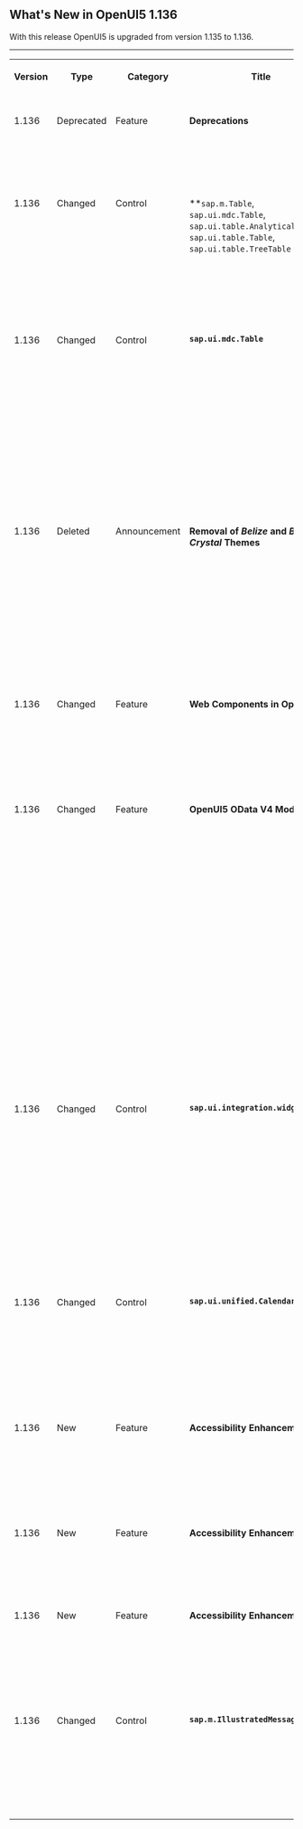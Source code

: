 <!-- loioa82754df6c39412389991ff3175b3726 -->

## What's New in OpenUI5 1.136

With this release OpenUI5 is upgraded from version 1.135 to 1.136.

****


<table>
<tr>
<th valign="top">

Version

</th>
<th valign="top">

Type

</th>
<th valign="top">

Category

</th>
<th valign="top">

Title

</th>
<th valign="top">

Description

</th>
<th valign="top">

Action

</th>
<th valign="top">

Available as of

</th>
</tr>
<tr>
<td valign="top">

1.136 

</td>
<td valign="top">

Deprecated 

</td>
<td valign="top">

Feature 

</td>
<td valign="top">

**Deprecations** 

</td>
<td valign="top">

**Deprecations**

There are currently no major deprecations. For a complete list of all deprecations, see [Deprecated APIs](https://ui5.sap.com/#/api/deprecated).

<sub>Deprecated•Feature•Info Only•1.136</sub>

</td>
<td valign="top">

Info Only 

</td>
<td valign="top">

2025-05-15

</td>
</tr>
<tr>
<td valign="top">

1.136 

</td>
<td valign="top">

Changed 

</td>
<td valign="top">

Control 

</td>
<td valign="top">

**`sap.m.Table`, `sap.ui.mdc.Table`, `sap.ui.table.AnalyticalTable`, `sap.ui.table.Table`, `sap.ui.table.TreeTable` ** 

</td>
<td valign="top">

**`sap.m.Table`, `sap.ui.mdc.Table`, `sap.ui.table.AnalyticalTable`, `sap.ui.table.Table`, `sap.ui.table.TreeTable`**

To enable AI-related actions for table columns, we have introduced the `ColumnAIAction` plugin for column headers. You can add a *Generated by AI* icon to your column headers by using the `dependents` aggregation of this plugin. For more information, see the [API Reference](https://ui5.sap.com/#/api/sap.m.plugins.ColumnAIAction) and the [Sample](https://ui5.sap.com/#/entity/sap.m.Table/sample/sap.m.sample.Table).

<sub>Changed•Control•Info Only•1.136</sub>

</td>
<td valign="top">

Info Only 

</td>
<td valign="top">

2025-05-15

</td>
</tr>
<tr>
<td valign="top">

1.136 

</td>
<td valign="top">

Changed 

</td>
<td valign="top">

Control 

</td>
<td valign="top">

**`sap.ui.mdc.Table`** 

</td>
<td valign="top">

**`sap.ui.mdc.Table`**

-   To enable a column freeze in `ColumnMenu` in tables with `GridTableType`, we have introduced the `enableColumnFreeze` property. The column freeze is then persisted in variants in combination with `p13n` data. For more information, see the [API Reference](https://ui5.sap.com/#/api/sap.ui.mdc.table.GridTableType) and the [Sample](https://ui5.sap.com/#/entity/sap.ui.mdc.Table/sample/sap.ui.mdc.demokit.sample.table.TableTypes).

-   There is now an additional filter option in the *View Settings* dialog \(`sap.m.p13n`\): Description columns can be hidden in the dialog using the *Hide Descriptions* setting \(default setting\). Description columns are columns that only contain the description for a related ID and not both the ID and the description.


<sub>Changed•Control•Info Only•1.136</sub>

</td>
<td valign="top">

Info Only 

</td>
<td valign="top">

2025-05-15

</td>
</tr>
<tr>
<td valign="top">

1.136 

</td>
<td valign="top">

Deleted 

</td>
<td valign="top">

Announcement 

</td>
<td valign="top">

**Removal of *Belize* and *Blue Crystal* Themes** 

</td>
<td valign="top">

**Removal of *Belize* and *Blue Crystal* Themes**

We have removed the deprecated *Belize* theme family \(theme IDs: `sap_belize`, `sap_belize_plus`, `sap_belize_hcb`, `sap_belize_hcw`\). We have also removed the *Blue Crystal* theme and the related *High Contrast Black* theme \(theme IDs: `sap_bluecrystal`, `sap_hcb`\), which have been deprecated for some time. Themes that belong to the removed theme families \(including custom themes based on these themes\) will automatically be switched to the *Horizon* theme family in your application \(theme IDs: `sap_horizon`, `sap_horizon_dark`, `sap_horizon_hcb`, `sap_horizon_hcw`\).

<sub>Deleted•Announcement•Info Only•1.136</sub>

</td>
<td valign="top">

Info Only 

</td>
<td valign="top">

2025-05-15

</td>
</tr>
<tr>
<td valign="top">

1.136 

</td>
<td valign="top">

Changed 

</td>
<td valign="top">

Feature 

</td>
<td valign="top">

**Web Components in OpenUI5** 

</td>
<td valign="top">

**Web Components in OpenUI5**

UI5 Web Components are now documented as part of the UI5 ecosystem, offering lightweight, framework-agnostic building blocks. Our [Seamless Web Components support](../04_Essentials/using-web-components-1c80793.md) enables native usage in OpenUI5 apps and libraries.

<sub>Changed•Feature•Info Only•1.136</sub>

</td>
<td valign="top">

Info Only 

</td>
<td valign="top">

2025-05-15

</td>
</tr>
<tr>
<td valign="top">

1.136 

</td>
<td valign="top">

Changed 

</td>
<td valign="top">

Feature 

</td>
<td valign="top">

**OpenUI5 OData V4 Model** 

</td>
<td valign="top">

**OpenUI5 OData V4 Model**

The new version of the OpenUI5 OData V4 model introduces the following features:

-   The selection validation introduced with OpenUI5 1.135 now also works for recursive hierarchies, that is, if the `hierarchyQualifier` is set in `sap.ui.model.odata.v4.ODataListbinding#setAggregation` or in the `$$aggregation` binding parameter.

    When reloading a list binding's data, the selection state is now validated if the `$$clearSelectionOnFilter` list binding parameter is set and if either `$$aggregation` is not set or the `hierarchyQualifier` is set. The selection state of contexts no longer matching the filter is reset.For more information, see the API Reference for [`v4.ODataListbinding#setAggregation`](https://ui5.sap.com/#/api/sap.ui.model.odata.v4.ODataListbinding%23methods/setAggregation) and [`v4.ODataModel#bindList`](https://ui5.sap.com/#/api/sap.ui.model.odata.v4.ODataModel%23methods/bindList).

-   The `Promise` returned by `sap.ui.model.odata.v4.Context#move` now resolves with an index if the experimental `copy` parameter is set. For more information, see the [API Reference](https://ui5.sap.com/#/api/sap.ui.model.odata.v4.Context%23methods/move).


<sub>Changed•Feature•Info Only•1.136</sub>

</td>
<td valign="top">

Info Only 

</td>
<td valign="top">

2025-05-15

</td>
</tr>
<tr>
<td valign="top">

1.136 

</td>
<td valign="top">

Changed 

</td>
<td valign="top">

Control 

</td>
<td valign="top">

**`sap.ui.integration.widgets.Card`** 

</td>
<td valign="top">

**`sap.ui.integration.widgets.Card`**

-   In the manifest of Integration Cards, you can now define your own short user prompt message for the value of the `placeholder` property of the Date Range Filter. For more information, see the [Sample](https://ui5.sap.com/test-resources/sap/ui/integration/demokit/cardExplorer/webapp/index.html#/explore/dateRangeFilter/completedOrders).
-   In the manifest of Object Cards, you can now define your own short user prompt message for the value of the `placeholder` property of `ObjectGroupItem` of type `DateRange`. For more information, see the [Sample](https://ui5.sap.com/test-resources/sap/ui/integration/demokit/cardExplorer/webapp/index.html#/explore/object/form).
-   The card header now includes a new experimental flexible block **Header Info Section**. You can define its layout with rows and columns. It supports components of type `ObjectStatus`. For more information, see the [Sample](https://ui5.sap.com/test-resources/sap/ui/integration/demokit/cardExplorer/webapp/index.html#/explore/headerInfoSection).

<sub>Changed•Control•Info Only•1.136</sub>

</td>
<td valign="top">

Info Only 

</td>
<td valign="top">

2025-05-15

</td>
</tr>
<tr>
<td valign="top">

1.136 

</td>
<td valign="top">

Changed 

</td>
<td valign="top">

Control 

</td>
<td valign="top">

**`sap.ui.unified.CalendarLegend`** 

</td>
<td valign="top">

**`sap.ui.unified.CalendarLegend`**

Both the selected state for dates in the calendar and the corresponding Selected Day icon in the calendar legend now have a blue border as a common denominator. Additionally, the Selected Day icon in the calendar legend now contains a blue dot that exemplifies schematically the date number in the calendar. For more information, see the [Sample](https://ui5.sap.com/#/entity/sap.ui.unified.Calendar/sample/sap.ui.unified.sample.CalendarLegendNavigation).

<sub>Changed•Control•Info Only•1.136</sub>

</td>
<td valign="top">

Info Only 

</td>
<td valign="top">

2025-05-15

</td>
</tr>
<tr>
<td valign="top">

1.136 

</td>
<td valign="top">

New 

</td>
<td valign="top">

Feature 

</td>
<td valign="top">

**Accessibility Enhancement** 

</td>
<td valign="top">

**Accessibility Enhancement**

SAPUI5 is now using JAWS 2025 as a reference testing environment in SAPUI5. For more information, see the *Assistive technologies reference testing environment for SAPUI5* SAP Note [2564165](https://me.sap.com/notes/2564165).

<sub>New•Feature•Info Only•1.136</sub>

</td>
<td valign="top">

Info Only 

</td>
<td valign="top">

2025-05-15

</td>
</tr>
<tr>
<td valign="top">

1.136 

</td>
<td valign="top">

New 

</td>
<td valign="top">

Feature 

</td>
<td valign="top">

**Accessibility Enhancement** 

</td>
<td valign="top">

**Accessibility Enhancement**

SAPUI5’s accessibility support is now enhanced according to the latest WAI-ARIA 1.2 specification.

<sub>New•Feature•Info Only•1.136</sub>

</td>
<td valign="top">

Info Only 

</td>
<td valign="top">

2025-05-15

</td>
</tr>
<tr>
<td valign="top">

1.136 

</td>
<td valign="top">

New 

</td>
<td valign="top">

Feature 

</td>
<td valign="top">

**Accessibility Enhancement** 

</td>
<td valign="top">

**Accessibility Enhancement**

SAPUI5 is now following SAP ‘s updated design and development guidelines, as well as the testing procedures and accessibility reporting that are based on WCAG 2.2 level A and AA.

<sub>New•Feature•Info Only•1.136</sub>

</td>
<td valign="top">

Info Only 

</td>
<td valign="top">

2025-05-15

</td>
</tr>
<tr>
<td valign="top">

1.136 

</td>
<td valign="top">

Changed 

</td>
<td valign="top">

Control 

</td>
<td valign="top">

**`sap.m.IllustratedMessage`** 

</td>
<td valign="top">

**`sap.m.IllustratedMessage`**

We have updated the illustrated message to include new types and sizes, while deprecating outdated ones. These updates comply with the latest design standards, making it easier to convey messages effectively across various UI scenarios. For more information, see the [API Reference](https://ui5.sap.com/#/api/sap.m.IllustratedMessage).

<sub>Changed•Control•Info Only•1.136</sub>

</td>
<td valign="top">

Info Only 

</td>
<td valign="top">

2025-05-15

</td>
</tr>
</table>

